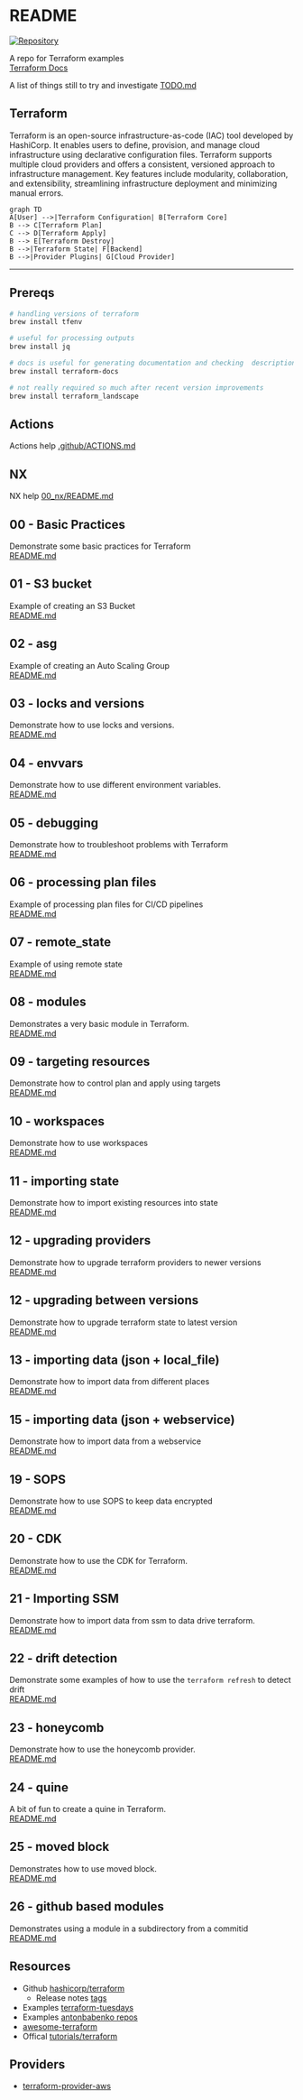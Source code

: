 # README

[![Repository](https://skillicons.dev/icons?i=aws,docker)](https://skillicons.dev)

A repo for Terraform examples  
[Terraform Docs](https://www.terraform.io/)  

A list of things still to try and investigate [TODO.md](./TODO.md)  

## Terraform

Terraform is an open-source infrastructure-as-code (IAC) tool developed by HashiCorp. It enables users to define, provision, and manage cloud infrastructure using declarative configuration files. Terraform supports multiple cloud providers and offers a consistent, versioned approach to infrastructure management. Key features include modularity, collaboration, and extensibility, streamlining infrastructure deployment and minimizing manual errors.  

```mermaid
graph TD
A[User] -->|Terraform Configuration| B[Terraform Core]
B --> C[Terraform Plan]
C --> D[Terraform Apply]
B --> E[Terraform Destroy]
B -->|Terraform State| F[Backend]
B -->|Provider Plugins| G[Cloud Provider]
```

---

## Prereqs

```sh
# handling versions of terraform
brew install tfenv

# useful for processing outputs
brew install jq

# docs is useful for generating documentation and checking  descriptions have been added
brew install terraform-docs

# not really required so much after recent version improvements  
brew install terraform_landscape 
```

## Actions

Actions help [.github/ACTIONS.md](.github/ACTIONS.md)  

## NX

NX help [00_nx/README.md](./00_nx/ACTIONS.md)  

## 00 - Basic Practices

Demonstrate some basic practices for Terraform  
[README.md](00_basic_practices/README.md)  

## 01 - S3 bucket

Example of creating an S3 Bucket  
[README.md](01_s3_bucket/README.md)  

## 02 - asg

Example of creating an Auto Scaling Group  
[README.md](02_asg/README.md)  

## 03 - locks and versions

Demonstrate how to use locks and versions.  
[README.md](03_locks_versions/README.md)  

## 04 - envvars

Demonstrate how to use different environment variables.  
[README.md](04_envvars/README.md)  

## 05 - debugging

Demonstrate how to troubleshoot problems with Terraform  
[README.md](05_debugging/README.md)  

## 06 - processing plan files

Example of processing plan files for CI/CD pipelines  
[README.md](06_processing_plan_files/README.md)  

## 07 - remote_state

Example of using remote state  
[README.md](07_remote_state/README.md)  

## 08 - modules

Demonstrates a very basic module in Terraform.  
[README.md](08_module/README.md)  

## 09 - targeting resources  

Demonstrate how to control plan and apply using targets  
[README.md](09_targeting_resources/README.md)  

## 10 - workspaces

Demonstrate how to use workspaces  
[README.md](10_workspaces/README.md)  

## 11 - importing state

Demonstrate how to import existing resources into state  
[README.md](11_importing_state/README.md)  

## 12 - upgrading providers

Demonstrate how to upgrade terraform providers to newer versions  
[README.md](12_upgrading_providers/README.md)  

## 12 - upgrading between versions

Demonstrate how to upgrade terraform state to latest version  
[README.md](12_upgrading_terraform/README.md)  

## 13 - importing data (json + local_file)

Demonstrate how to import data from different places  
[README.md](13_importing_data/README.md)  

## 15 - importing data (json + webservice)

Demonstrate how to import data from a webservice  
[README.md](15_importing_webservice/README.md)  

## 19 - SOPS

Demonstrate how to use SOPS to keep data encrypted  
[README.md](19_sops/README.md)  

## 20 - CDK

Demonstrate how to use the CDK for Terraform.  
[README.md](20_cdk/README.md)  

## 21 - Importing SSM

Demonstrate how to import data from ssm to data drive terraform.  
[README.md](21_importing_ssm/README.md)  

## 22 - drift detection

Demonstrate some examples of how to use the `terraform refresh` to detect drift  
[README.md](22_drift_detection/README.md)  

## 23 - honeycomb

Demonstrate how to use the honeycomb provider.  
[README.md](23_honeycomb/README.md)  

## 24 - quine

A bit of fun to create a quine in Terraform.  
[README.md](24_quine/README.md)  

## 25 - moved block

Demonstrates how to use moved block.  
[README.md](25_moved/README.md)  

## 26 - github based modules

Demonstrates using a module in a subdirectory from a commitid  
[README.md](26_github_modules/README.md)  

## Resources

* Github [hashicorp/terraform](https://github.com/hashicorp/terraform)  
  * Release notes [tags](https://github.com/hashicorp/terraform/tags)  
* Examples [terraform-tuesdays](https://github.com/ned1313/terraform-tuesdays)  
* Examples [antonbabenko repos](https://github.com/antonbabenko?tab=repositories)  
* [awesome-terraform](https://github.com/antonbabenko/awesome-terraform)  
* Offical [tutorials/terraform](https://learn.hashicorp.com/tutorials/terraform)  

## Providers

* [terraform-provider-aws](https://github.com/hashicorp/terraform-provider-aws)  
